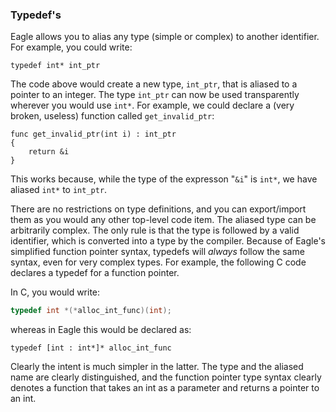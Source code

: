 ### Typedef's

Eagle allows you to alias any type (simple or complex) to another identifier.
For example, you could write:
```
typedef int* int_ptr
```

The code above would create a new type, `int_ptr`, that is aliased to a pointer
to an integer. The type `int_ptr` can now be used transparently wherever you
would use `int*`. For example, we could declare a (very broken, useless) function
called `get_invalid_ptr`:
```
func get_invalid_ptr(int i) : int_ptr
{
    return &i
}
```

This works because, while the type of the expresson "`&i`" is `int*`, we have
aliased `int*` to `int_ptr`.

There are no restrictions on type definitions, and you can export/import them as
you would any other top-level code item. The aliased type can be arbitrarily
complex. The only rule is that the type is followed by a valid identifier, which
is converted into a type by the compiler. Because of Eagle's simplified function
pointer syntax, typedefs will *always* follow the same syntax, even for very
complex types. For example, the following C code declares a typedef for a function
pointer.

In C, you would write:
```c
typedef int *(*alloc_int_func)(int);
```

whereas in Eagle this would be declared as:
```
typedef [int : int*]* alloc_int_func
```

Clearly the intent is much simpler in the latter. The type and the aliased name
are clearly distinguished, and the function pointer type syntax clearly denotes
a function that takes an int as a parameter and returns a pointer to an int.

